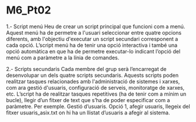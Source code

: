 # M6_Pt02
1.- Script menú
Heu de crear un script principal que funcioni com a menú. Aquest menú ha de permetre a l'usuari seleccionar entre quatre opcions diferents, amb l'objectiu d'executar un script secundari corresponent a cada opció. L’script menú ha de tenir una opció interactiva i també una opció automàtica en que ha de permetre executar-lo indicant l’opció del menú com a paràmetre a la línia de comandes.

2.- Scripts secundaris 
Cada membre del grup serà l’encarregat de desenvolupar un dels quatre scripts secundaris. Aquests scripts poden realitzar tasques relacionades amb l'administració de sistemes i xarxes, com ara gestió d'usuaris, configuració de serveis, monitoratge de xarxes, etc. 
L’script ha de realitzar tasques repetitives (ha de tenir com a mínim un bucle), llegir d’un fitxer de text que s’ha de poder especificar com a paràmetre. 
Per exemple. Gestió d’usuaris. Opció 1,  afegir usuaris, llegeix del fitxer usuaris_asix.txt on hi ha un llistat d’usuaris a afegir al sistema.    
